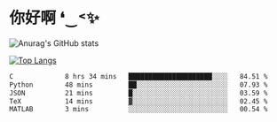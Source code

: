 # 你好啊 ❛‿˂✨

![Anurag's GitHub stats](https://github-readme-stats.vercel.app/api?username=ZombieFly&count_private=true&show_icons=true)

[![Top Langs](https://github-readme-stats.vercel.app/api/top-langs/?username=ZombieFly&layout=compact&count_private=true&hide=Ruby,makefile)](https://github.com/anuraghazra/github-readme-stats)

<!--START_SECTION:waka-->

```txt
C             8 hrs 34 mins   █████████████████████░░░░   84.51 %
Python        48 mins         ██░░░░░░░░░░░░░░░░░░░░░░░   07.93 %
JSON          21 mins         █░░░░░░░░░░░░░░░░░░░░░░░░   03.59 %
TeX           14 mins         ▓░░░░░░░░░░░░░░░░░░░░░░░░   02.45 %
MATLAB        3 mins          ░░░░░░░░░░░░░░░░░░░░░░░░░   00.54 %
```

<!--END_SECTION:waka-->
